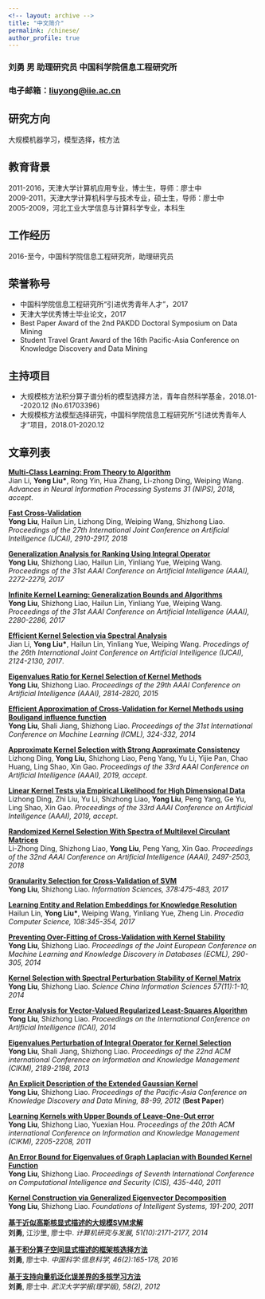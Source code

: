 ```yaml
---
<!-- layout: archive -->
title: "中文简介"
permalink: /chinese/
author_profile: true
---
```

### 刘勇 男 助理研究员 中国科学院信息工程研究所
### 电子邮箱：liuyong@iie.ac.cn

## 研究方向
大规模机器学习，模型选择，核方法

## 教育背景
2011-2016，天津大学计算机应用专业，博士生，导师：廖士中<br>
2009-2011，天津大学计算机科学与技术专业，硕士生，导师：廖士中<br>
2005-2009，河北工业大学信息与计算科学专业，本科生

## 工作经历
2016-至今，中国科学院信息工程研究所，助理研究员

## 荣誉称号
* 中国科学院信息工程研究所“引进优秀青年人才”，2017
* 天津大学优秀博士毕业论文，2017
* Best Paper Award of the 2nd PAKDD Doctoral Symposium on Data Mining
* Student Travel Grant Award of the 16th Pacific-Asia Conference on Knowledge Discovery and Data Mining

## 主持项目
* 大规模核方法积分算子谱分析的模型选择方法，青年自然科学基金，2018.01--2020.12 (No.61703396)
* 大规模核方法模型选择研究，中国科学院信息工程研究所“引进优秀青年人才”项目，2018.01-2020.12

## 文章列表
<b>[Multi-Class Learning: From Theory to Algorithm](http://IIE-liuyong.github.io/files/nips2018-mc.pdf)</b> <br>
Jian Li, <b>Yong Liu*</b>, Rong Yin, Hua Zhang, Li-zhong Ding, Weiping Wang. <i>Advances in Neural Information Processing Systems 31 (NIPS), 2018, accept</i>.

<b>[Fast Cross-Validation](http://IIE-liuyong.github.io/files/IJCAI2018-fcv.pdf)</b><br>
<b>Yong Liu</b>, Hailun Lin, Lizhong Ding, Weiping Wang, Shizhong Liao. <i>Proceedings of the 27th International Joint Conference on Artificial Intelligence (IJCAI), 2910-2917, 2018</i>

<b>[Generalization Analysis for Ranking Using Integral Operator](http://IIE-liuyong.github.io/files/aaai2017-ga.pdf)</b><br>
<b>Yong Liu</b>, Shizhong Liao, Hailun Lin, Yinliang Yue, Weiping Wang. <i>Proceedings of the 31st AAAI Conference on Artificial Intelligence (AAAI), 2272-2279, 2017</i>

<b>[Infinite Kernel Learning: Generalization Bounds and Algorithms](http://IIE-liuyong.github.io/files/aaai2017-ikl.pdf)</b><br>
<b>Yong Liu</b>, Shizhong Liao, Hailun Lin, Yinliang Yue, Weiping Wang. <i>Proceedings of the 31st AAAI Conference on Artificial Intelligence (AAAI), 2280-2286, 2017</i>

<b>[Efficient Kernel Selection via Spectral Analysis](http://IIE-liuyong.github.io/files/ijcai2017-sm.pdf)</b><br>
Jian Li, <b>Yong Liu*</b>, Hailun Lin, Yinliang Yue, Weiping Wang. <i>Procedings of the 26th International Joint Conference on Artificial Intelligence (IJCAI), 2124-2130, 2017</i>.

<b>[Eigenvalues Ratio for Kernel Selection of Kernel Methods](IIE-liuyong.github.io/files/aaai2015-kr.pdf)</b><br>
<b>Yong Liu</b>, Shizhong Liao. <i>Proceedings of the 29th AAAI Conference on Artificial Intelligence (AAAI), 2814-2820, 2015</i>

<b>[Efficient Approximation of Cross-Validation for Kernel Methods using Bouligand influence function](IIE-liuyong.github.io/files/icml2014-bif.pdf)</b><br>
<b>Yong Liu</b>, Shali Jiang, Shizhong Liao. <i>Proceedings of the 31st International Conference on Machine Learning (ICML), 324-332, 2014</i>

<b>[Approximate Kernel Selection with Strong Approximate Consistency](http://IIE-liuyong.github.io/files/aaai2019-aks.pdf)</b> <br>Lizhong Ding, <b>Yong Liu</b>, Shizhong Liao, Peng Yang, Yu Li, Yijie Pan, Chao Huang, Ling Shao, Xin Gao. <i> Proceedings of the 33rd AAAI Conference on Artificial Intelligence (AAAI), 2019, accept</i>.

<b>[Linear Kernel Tests via Empirical Likelihood for High Dimensional Data](http://IIE-liuyong.github.io/files/aaai2019-lkt.pdf)</b> <br>Lizhong Ding, Zhi Liu, Yu Li, Shizhong Liao, <b>Yong Liu</b>, Peng Yang, Ge Yu, Ling Shao, Xin Gao. <i>Proceedings of the 33rd AAAI Conference on Artificial Intelligence (AAAI), 2019, accept</i>.

<b>[Randomized Kernel Selection With Spectra of Multilevel Circulant Matrices](http://IIE-liuyong.github.io/files/AAAI2018-rks.pdf) </b><br> Li-Zhong Ding, Shizhong Liao, <b>Yong Liu</b>, Peng Yang, Xin Gao. <i>Proceedings of the 32nd AAAI Conference on Artificial Intelligence (AAAI), 2497-2503, 2018</i>

<b>[Granularity Selection for Cross-Validation of SVM](http://IIE-liuyong.github.io/files/IS2017-gs.pdf)</b><br>
<b>Yong Liu</b>, Shizhong Liao. <i>Information Sciences, 378:475-483, 2017</i>

<b>[Learning Entity and Relation Embeddings for Knowledge Resolution](http://IIE-liuyong.github.io/files/PCS-le.pdf)</b><br>
Hailun Lin, <b>Yong Liu*</b>, Weiping Wang, Yinliang Yue, Zheng Lin. <i> Procedia Computer Science, 108:345-354, 2017</i>

<b>[Preventing Over-Fitting of Cross-Validation with Kernel Stability](IIE-liuyong.github.io/files/ecml2014-ks.pdf)</b><br>
<b>Yong Liu</b>, Shizhong Liao. <i>Proceedings of the Joint European Conference on Machine Learning and Knowledge Discovery in Databases (ECML), 290-305, 2014</i>

<b>[Kernel Selection with Spectral Perturbation Stability of Kernel Matrix](IIE-liuyong.github.io/files/scis-ks.pdf)</b><br>
<b>Yong Liu</b>, Shizhong Liao. <i>Science China Information Sciences 57(11):1-10, 2014</i>

<b>[Error Analysis for Vector-Valued Regularized Least-Squares Algorithm](IIE-liuyong.github.io/files/ICAI-ea.pdf)</b><br>
<b>Yong Liu</b>, Shizhong Liao. <i>Proceedings on the International Conference on Artificial Intelligence (ICAI), 2014</i>

<b>[Eigenvalues Perturbation of Integral Operator for Kernel Selection](IIE-liuyong.github.io/files/cikm2011-ep.pdf)</b><br>
<b>Yong Liu</b>, Shali Jiang, Shizhong Liao. <i>Proceedings of the 22nd ACM international Conference on Information and Knowledge Management (CIKM), 2189-2198, 2013</i>

<b>[An Explicit Description of the Extended Gaussian Kernel]()</b><br>
<b>Yong Liu</b>, Shizhong Liao. <i>Proceedings of the Pacific-Asia Conference on Knowledge Discovery and Data Mining, 88-99, 2012</i> (<b>Best Paper</b>)

<b>[Learning Kernels with Upper Bounds of Leave-One-Out error](IIE-liuyong.github.io/files/cikm2011-loo.pdf)</b><br>
<b>Yong Liu</b>, Shizhong Liao, Yuexian Hou. <i>Proceedings of the 20th ACM international Conference on Information and Knowledge Management (CIKM), 2205-2208, 2011</i>

<b>[An Error Bound for Eigenvalues of Graph Laplacian with Bounded Kernel Function]()</b><br>
<b>Yong Liu</b>, Shizhong Liao. <i>Proceedings of Seventh International Conference on Computational Intelligence and Security (CIS), 435-440, 2011</i>

<b>[Kernel Construction via Generalized Eigenvector Decomposition]()</b><br>
<b>Yong Liu</b>, Shizhong Liao. <i>Foundations of Intelligent Systems, 191-200, 2011 </i>

<b>[基于近似高斯核显式描述的大规模SVM求解](IIE-liuyong.github.io/files/yf-svm.pdf)</b><br>
<b>刘勇</b>, 江沙里, 廖士中. <i> 计算机研究与发展, 51(10):2171-2177, 2014</i>

<b>[基于积分算子空间显式描述的框架核选择方法](IIE-liuyong.github.io/files/zgkx-fc.pdf)</b><br>
<b>刘勇</b>, 廖士中. <i>中国科学:信息科学, 46(2):165-178, 2016</i>

<b>[基于支持向量机泛化误差界的多核学习方法]()</b><br>
<b>刘勇</b>, 廖士中. <i>武汉大学学报(理学版), 58(2), 2012 </i>
